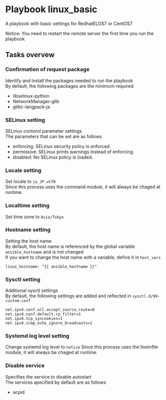 # Playbook linux_basic
A playbook with basic settings for RedhatELOS7 or CentOS7

Notice: You need to restart the remote server the first time you run the playbook  

## Tasks overvew

### Confirmation of request package
Identify and install the packages needed to run the playbook  
By default, the following packages are the minimum required  

* libselinux-python
* NetworkManager-glib
* glibc-langpack-ja

### SELinux setting
SELinux contorol parameter settings  
The parameters that can be set are as follows  

* enforcing: SELinux security policy is enforced.
* permissive: SELinux prints warnings instead of enforcing.
* disabled: No SELinux policy is loaded.

### Locale setting
Set locale to `ja_JP.utf8`  
Since this process uses the command module, it will always be chaged at runtime.  

### Localtime setting
Set time zone to `Asia/Tokyo`  

### Hostname setting
Setting the host name  
By default, the host name is referenced by the global variable `ansible_hostname` and is not changed  
If you want to change the host name with a variable, define it in `host_vars`

```
linux_hostname: "{{ ansible_hostname }}"
```

### Sysctl setting
Additional sysctl settings  
By default, the following settings are added and reflected in `sysctl.d/99-custom.conf`  

```
net.ipv4.conf.all.accept_source_route=0
net.ipv4.conf.default.rp_filter=1
net.ipv4.tcp_syncookies=1
net.ipv4.icmp_echo_ignore_broadcasts=1
```

### Systemd log level setting
Change systemd log level to `notice`
Since this process uses the lineinfile module, it will always be chaged at runtime.  

### Disable service
Specifies the service to disable autostart  
The services specified by default are as follows  

* acpid  
